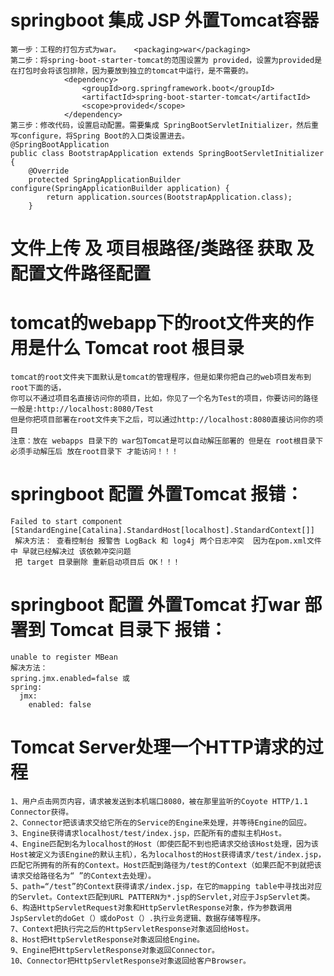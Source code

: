 
# springboot  集成  JSP 外置Tomcat容器
    第一步：工程的打包方式为war。   <packaging>war</packaging>
    第二步：将spring-boot-starter-tomcat的范围设置为 provided，设置为provided是在打包时会将该包排除，因为要放到独立的tomcat中运行，是不需要的。
                <dependency>
                    <groupId>org.springframework.boot</groupId>
                    <artifactId>spring-boot-starter-tomcat</artifactId>
                    <scope>provided</scope>
                </dependency>
    第三步：修改代码，设置启动配置。需要集成 SpringBootServletInitializer，然后重写configure，将Spring Boot的入口类设置进去。
    @SpringBootApplication
    public class BootstrapApplication extends SpringBootServletInitializer {
        @Override
        protected SpringApplicationBuilder configure(SpringApplicationBuilder application) {
            return application.sources(BootstrapApplication.class);
        }

#  文件上传 及 项目根路径/类路径 获取  及 配置文件路径配置



# tomcat的webapp下的root文件夹的作用是什么  Tomcat root 根目录
    tomcat的root文件夹下面默认是tomcat的管理程序，但是如果你把自己的web项目发布到root下面的话，
    你可以不通过项目名直接访问你的项目，比如，你见了一个名为Test的项目，你要访问的路径一般是:http://localhost:8080/Test
    但是你把项目部署在root文件夹下之后，可以通过http://localhost:8080直接访问你的项目
    注意：放在 webapps 目录下的 war包Tomcat是可以自动解压部署的 但是在 root根目录下 必须手动解压后 放在root目录下 才能访问！！！


#  springboot 配置 外置Tomcat  报错：
    Failed to start component [StandardEngine[Catalina].StandardHost[localhost].StandardContext[]]
     解决方法： 查看控制台 报警告 LogBack 和 log4j 两个日志冲突  因为在pom.xml文件中 早就已经解决过 该依赖冲突问题
     把 target 目录删除 重新启动项目后 OK！！！

#  springboot 配置 外置Tomcat  打war 部署到 Tomcat 目录下 报错：
    unable to register MBean
    解决方法：  
    spring.jmx.enabled=false 或
    spring:
      jmx:
        enabled: false
        
# Tomcat Server处理一个HTTP请求的过程

    1、用户点击网页内容，请求被发送到本机端口8080，被在那里监听的Coyote HTTP/1.1 Connector获得。 
    2、Connector把该请求交给它所在的Service的Engine来处理，并等待Engine的回应。 
    3、Engine获得请求localhost/test/index.jsp，匹配所有的虚拟主机Host。 
    4、Engine匹配到名为localhost的Host（即使匹配不到也把请求交给该Host处理，因为该Host被定义为该Engine的默认主机），名为localhost的Host获得请求/test/index.jsp，匹配它所拥有的所有的Context。Host匹配到路径为/test的Context（如果匹配不到就把该请求交给路径名为“ ”的Context去处理）。 
    5、path=“/test”的Context获得请求/index.jsp，在它的mapping table中寻找出对应的Servlet。Context匹配到URL PATTERN为*.jsp的Servlet,对应于JspServlet类。 
    6、构造HttpServletRequest对象和HttpServletResponse对象，作为参数调用JspServlet的doGet（）或doPost（）.执行业务逻辑、数据存储等程序。 
    7、Context把执行完之后的HttpServletResponse对象返回给Host。 
    8、Host把HttpServletResponse对象返回给Engine。 
    9、Engine把HttpServletResponse对象返回Connector。 
    10、Connector把HttpServletResponse对象返回给客户Browser。
        